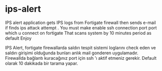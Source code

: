 # ips-alert
IPS alert application gets IPS logs from Fortigate firewall  then sends e-mail if finds ips attack attempt .
You must make enable ssh connection port port which u connect on fortigate
That scans system by 10 minutes period as default 
Enjoy 

IPS Alert, fortigate firewallarda saldırı tespit sistemi loglarını check eden ve saldırı girişimi olduğunda bunları anlık mail gonderen uygulamadır.
Firewallda bağlantı kuracağınız port için ssh 'ı aktif etmeniz gerekir.
Default olarak 10 dakikada bir tarama yapar.
